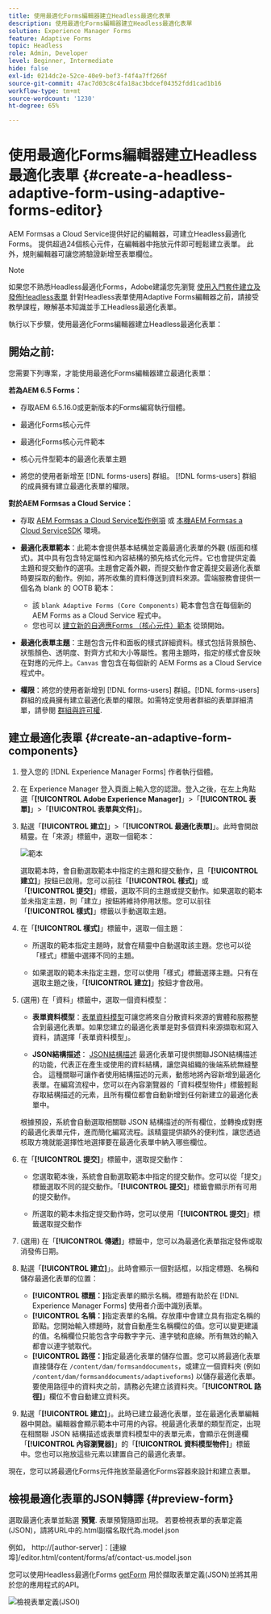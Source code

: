```yaml
---
title: 使用最適化Forms編輯器建立Headless最適化表單
description: 使用最適化Forms編輯器建立Headless最適化表單
solution: Experience Manager Forms
feature: Adaptive Forms
topic: Headless
role: Admin, Developer
level: Beginner, Intermediate
hide: false
exl-id: 0214dc2e-52ce-40e9-bef3-f4f4a7ff266f
source-git-commit: 47ac7d03c8c4fa18ac3bdcef04352fdd1cad1b16
workflow-type: tm+mt
source-wordcount: '1230'
ht-degree: 65%

---
```


# 使用最適化Forms編輯器建立Headless最適化表單 {#create-a-headless-adaptive-form-using-adaptive-forms-editor}

AEM Formsas a Cloud Service提供好記的編輯器，可建立Headless最適化Forms。 提供超過24個核心元件，在編輯器中拖放元件即可輕鬆建立表單。 此外，規則編輯器可讓您將驗證新增至表單欄位。

>[!NOTE]
>
> 
>如果您不熟悉Headless最適化Forms，Adobe建議您先瀏覽 [使用入門套件建立及發佈Headless表單](create-and-publish-a-headless-form.md) 針對Headless表單使用Adaptive Forms編輯器之前，請接受教學課程，瞭解基本知識並手工Headless最適化表單。

執行以下步驟，使用最適化Forms編輯器建立Headless最適化表單：

## 開始之前:

您需要下列專案，才能使用最適化Forms編輯器建立最適化表單：

**若為AEM 6.5 Forms：**

* 存取AEM 6.5.16.0或更新版本的Forms編寫執行個體。

* 最適化Forms核心元件

* 最適化Forms核心元件範本

* 核心元件型範本的最適化表單主題

* 將您的使用者新增至 [!DNL forms-users] 群組。 [!DNL forms-users] 群組的成員擁有建立最適化表單的權限。


**對於AEM Formsas a Cloud Service：**

* 存取 [AEM Formsas a Cloud Service製作例項](https://experienceleague.adobe.com/docs/experience-manager-cloud-service/content/forms/setup-configure-migrate/setup-forms-cloud-service.html?lang=en) 或 [本機AEM Formsas a Cloud ServiceSDK](https://experienceleague.adobe.com/docs/experience-manager-cloud-service/content/forms/setup-configure-migrate/setup-local-development-environment.html?lang=en) 環境。

* **最適化表單範本**：此範本會提供基本結構並定義最適化表單的外觀 (版面和樣式)。其中具有包含特定屬性和內容結構的預先格式化元件。它也會提供定義主題和提交動作的選項。主題會定義外觀，而提交動作會定義提交最適化表單時要採取的動作。例如，將所收集的資料傳送到資料來源。雲端服務會提供一個名為 blank 的 OOTB 範本：

   * 該 `blank Adaptive Forms (Core Components)` 範本會包含在每個新的 AEM Forms as a Cloud Service 程式中。
   * 您也可以 [建立新的自適應Forms （核心元件）範本](https://experienceleague.adobe.com/docs/experience-manager-cloud-service/content/forms/adaptive-forms-authoring/authoring-adaptive-forms-foundation-components/create-an-adaptive-form-on-forms-cs/template-editor.html) 從頭開始。

* **最適化表單主題**：主題包含元件和面板的樣式詳細資料。樣式包括背景顏色、狀態顏色、透明度、對齊方式和大小等屬性。套用主題時，指定的樣式會反映在對應的元件上。`Canvas` 會包含在每個新的 AEM Forms as a Cloud Service 程式中。

* **權限**：將您的使用者新增到 [!DNL forms-users] 群組。[!DNL forms-users] 群組的成員擁有建立最適化表單的權限。如需特定使用者群組的表單詳細清單，請參閱 [群組與許可權](https://experienceleague.adobe.com/docs/experience-manager-cloud-service/content/forms/setup-configure-migrate/forms-groups-privileges-tasks.html).


## 建立最適化表單  {#create-an-adaptive-form-components}

1. 登入您的 [!DNL Experience Manager Forms] 作者執行個體。

1. 在 Experience Manager 登入頁面上輸入您的認證。登入之後，在左上角點選「**[!UICONTROL Adobe Experience Manager]**」>「**[!UICONTROL 表單]**」>「**[!UICONTROL 表單與文件]**」。

1. 點選「**[!UICONTROL 建立]**」>「**[!UICONTROL 最適化表單]**」。此時會開啟精靈。在「來源」標籤中，選取一個範本：

   ![範本](/help/assets/core-components-template.png)

   選取範本時，會自動選取範本中指定的主題和提交動作，且「**[!UICONTROL 建立]**」按鈕已啟用。您可以前往「**[!UICONTROL 樣式]**」或「**[!UICONTROL 提交]**」標籤，選取不同的主題或提交動作。如果選取的範本並未指定主題，則「建立」按鈕將維持停用狀態。您可以前往「**[!UICONTROL 樣式]**」標籤以手動選取主題。

1. 在「**[!UICONTROL 樣式]**」標籤中，選取一個主題：

   * 所選取的範本指定主題時，就會在精靈中自動選取該主題。您也可以從「樣式」標籤中選擇不同的主題。

   * 如果選取的範本未指定主題，您可以使用「樣式」標籤選擇主題。只有在選取主題之後，「**[!UICONTROL 建立]**」按鈕才會啟用。

1. (選用) 在「資料」標籤中，選取一個資料模型：

   * **表單資料模型**：[表單資料模型](https://experienceleague.adobe.com/docs/experience-manager-cloud-service/content/forms/integrate/use-form-data-model/data-integration.html)可讓您將來自分散資料來源的實體和服務整合到最適化表單。如果您建立的最適化表單是對多個資料來源擷取和寫入資料，請選擇「表單資料模型」。

   * **JSON結構描述**： [JSON結構描述](https://experienceleague.adobe.com/docs/experience-manager-cloud-service/content/forms/adaptive-forms-authoring/authoring-adaptive-forms-foundation-components/create-an-adaptive-form-on-forms-cs/adaptive-form-json-schema-form-model.html?lang=en) 最適化表單可提供關聯JSON結構描述的功能，代表正在產生或使用的資料結構，讓您與組織的後端系統無縫整合。 這種關聯可讓作者使用結構描述的元素，動態地將內容新增到最適化表單。在編寫流程中，您可以在內容瀏覽器的「資料模型物件」標籤輕鬆存取結構描述的元素，且所有欄位都會自動新增到任何新建立的最適化表單中。

   根據預設，系統會自動選取相關聯 JSON 結構描述的所有欄位，並轉換成對應的最適化表單元件，進而簡化編寫流程。該精靈提供額外的便利性，讓您透過核取方塊就能選擇性地選擇要在最適化表單中納入哪些欄位。

1. 在「**[!UICONTROL 提交]**」標籤中，選取提交動作：

   * 您選取範本後，系統會自動選取範本中指定的提交動作。您可以從「提交」標籤選取不同的提交動作。「**[!UICONTROL 提交]**」標籤會顯示所有可用的提交動作。

   * 所選取的範本未指定提交動作時，您可以使用「**[!UICONTROL 提交]**」標籤選取提交動作

1. (選用) 在「**[!UICONTROL 傳遞]**」標籤中，您可以為最適化表單指定發佈或取消發佈日期。

1. 點選「**[!UICONTROL 建立]**」。此時會顯示一個對話框，以指定標題、名稱和儲存最適化表單的位置：

   * **[!UICONTROL 標題：]**&#x200B;指定表單的顯示名稱。標題有助於在 [!DNL Experience Manager Forms] 使用者介面中識別表單。
   * **[!UICONTROL 名稱：]**&#x200B;指定表單的名稱。存放庫中會建立具有指定名稱的節點。您開始輸入標題時，就會自動產生名稱欄位的值。您可以變更建議的值。名稱欄位只能包含字母數字字元、連字號和底線。所有無效的輸入都會以連字號取代。
   * **[!UICONTROL 路徑：]**&#x200B;指定最適化表單的儲存位置。您可以將最適化表單直接儲存在 `/content/dam/formsanddocuments`，或建立一個資料夾 (例如 `/content/dam/formsanddocuments/adaptiveforms`) 以儲存最適化表單。要使用路徑中的資料夾之前，請務必先建立該資料夾。「**[!UICONTROL 路徑]**」欄位不會自動建立資料夾。

1. 點選「**[!UICONTROL 建立]**」。此時已建立最適化表單，並在最適化表單編輯器中開啟。編輯器會顯示範本中可用的內容。視最適化表單的類型而定，出現在相關聯 <!--XFA form template, XML schema or -->JSON 結構描述或表單資料模型中的表單元素，會顯示在側邊欄「**[!UICONTROL 內容瀏覽器]**」的「**[!UICONTROL 資料模型物件]**」標籤中。您也可以拖放這些元素以建置自己的最適化表單。

現在，您可以將最適化Forms元件拖放至最適化Forms容器來設計和建立表單。


## 檢視最適化表單的JSON轉譯 {#preview-form}

選取最適化表單並點選 **預覽**. 表單預覽隨即出現。 若要檢視表單的表單定義(JSON)，請將URL中的.html副檔名取代為.model.json

例如， http://[author-server]：[連線埠]/editor.html/content/forms/af/contact-us.model.json

您可以使用Headless最適化Forms [getForm](https://opensource.adobe.com/aem-forms-af-runtime/api/#tag/Get-Form-Definition) 用於擷取表單定義(JSON)並將其用於您的應用程式的API。

![檢視表單定義(JSOI)](assets/json-definantion.png)

